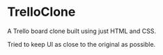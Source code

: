 # TrelloClone

A Trello board clone built using just HTML and CSS. 

Tried to keep UI as close to the original as possible.
